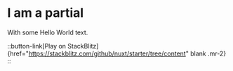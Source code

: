 # I am a partial

With some Hello World text.

::button-link[Play on StackBlitz]{href="https://stackblitz.com/github/nuxt/starter/tree/content" blank .mr-2}
::
